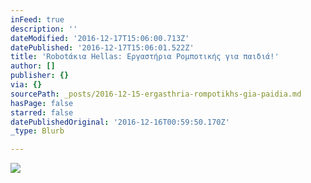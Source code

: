 ```yaml
---
inFeed: true
description: ''
dateModified: '2016-12-17T15:06:00.713Z'
datePublished: '2016-12-17T15:06:01.522Z'
title: 'Robotάκια Hellas: Εργαστήρια Ρομποτικής για παιδιά!'
author: []
publisher: {}
via: {}
sourcePath: _posts/2016-12-15-ergasthria-rompotikhs-gia-paidia.md
hasPage: false
starred: false
datePublishedOriginal: '2016-12-16T00:59:50.170Z'
_type: Blurb

---
```

![](https://the-grid-user-content.s3-us-west-2.amazonaws.com/cea79128-9eb0-471a-80f5-754c3cff4c2b.gif)